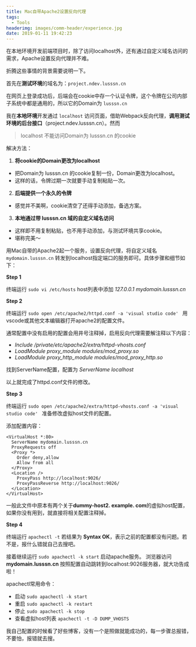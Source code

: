 ```yaml
---
title: Mac自带Apache2设置反向代理
tags:
  - Tools
headerimg: images/comm-header/experience.jpg
date: 2019-01-11 19:42:23
---
```

在本地环境开发前端项目时，除了访问localhost外，还有通过自定义域名访问的需求，Apache设置反向代理并不难。
<!-- more -->
折腾这些事情的背景需要说明一下。

首先在**测试环境**的域名为：`project.ndev.lusssn.cn`

在网页上登录成功后，后端会在cookie中存一个认证令牌，这个令牌在公司内部子系统中都是通用的，所以它的Domain为 `lusssn.cn`

我在**本地环境**开发通过 `localhost` 访问页面，借助Webpack反向代理，**调用测试环境的后台接口**（project.ndev.lusssn.cn）。然而

> localhost 不能访问Domain为 lusssn.cn 的cookie

解决方法：
1. **将cookie的Domain更改为localhost**
  - 把Domain为 lusssn.cn 的cookie复制一份，Domain更改为localhost。
  - 这样的话，令牌过期一次就要手动复制粘贴一次。
2. **后端提供一个永久的令牌**
  - 感觉并不美啊，cookie清空了还得手动添加，备选方案。
3. **本地通过带 lusssn.cn 域的自定义域名访问**
  - 这样即不用复制粘贴，也不用手动添加，与测试环境共享cookie。
  - 堪称完美～

用Mac自带的Apache2起一个服务，设置反向代理，将自定义域名 `mydomain.lusssn.cn` 转发到localhost指定端口的服务即可。具体步骤和细节如下：

**Step 1**

终端运行 `sudo vi /etc/hosts`
host列表中添加 *127.0.0.1  mydomain.lusssn.cn*

**Step 2**

终端运行 `sudo open /etc/apache2/httpd.conf -a 'visual studio code' `
用vscode或其他文本编辑器打开apache2的配置文件。

通常配置中没有启用的配置会用井号注释掉，启用反向代理需要解注释以下内容：
- *Include /private/etc/apache2/extra/httpd-vhosts.conf*
- *LoadModule proxy_module modules/mod_proxy.so*
- *LoadModule proxy_http_module modules/mod_proxy_http.so*

找到ServerName配置，配置为 *ServerName localhost*

以上就完成了httpd.conf文件的修改。

**Step 3**

终端运行 `sudo open /etc/apache2/extra/httpd-vhosts.conf -a 'visual studio code' `
准备修改虚拟host文件的配置。

添加配置内容：
```
<VirtualHost *:80>
  ServerName mydomain.lusssn.cn
  ProxyRequests off
  <Proxy *>
    Order deny,allow
    Allow from all
  </Proxy>
  <Location />
    ProxyPass http://localhost:9026/
    ProxyPassReverse http://localhost:9026/
  </Location>
</VirtualHost>
```

一般此文件中原本有两个关于**dummy-host2. example. com**的虚拟host配置，如果你没有用到，就直接将相关配置注释掉。

**Step 4**

终端运行 `apachectl -t`
若结果为 **Syntax OK**，表示之前的配置都没有问题。若不是，报什么错就自己去搜吧。

接着继续运行 `sudo apachectl -k start` 启动apache服务。
浏览器访问 **mydomain.lusssn.cn** 按照配置自动跳转到localhost:9026服务器，就大功告成啦！

apachectl常用命令：
- 启动 `sudo apachectl -k start`
- 重启 `sudo apachectl -k restart`
- 停止 `sudo apachectl -k stop`
- 查看虚拟host列表 `apachectl -t -D DUMP_VHOSTS`

我自己配置的时候看了好些博客，没有一个是照做就能成功的，每一步骤总报错，不要怕，报错就去搜。
